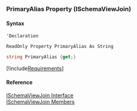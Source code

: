 ﻿### PrimaryAlias Property (ISchemaViewJoin)

#### Syntax

```vbnet
'Declaration

ReadOnly Property PrimaryAlias As String
```

```csharp
string PrimaryAlias {get;}
```

[!include[Requirements](../partials/requirements.md)]

#### Reference

[ISchemaViewJoin Interface](fcSDK~FChoice.Foundation.Schema.ISchemaViewJoin.md)  
[ISchemaViewJoin Members](fcSDK~FChoice.Foundation.Schema.ISchemaViewJoin_members.md)